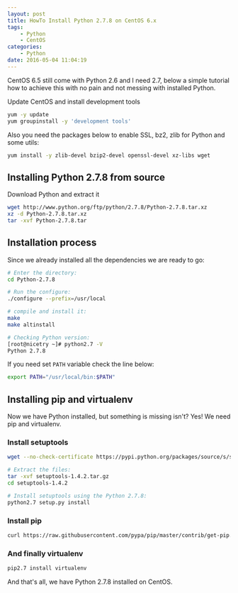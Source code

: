 ```yaml
---
layout: post
title: HowTo Install Python 2.7.8 on CentOS 6.x
tags:  
    - Python
    - CentOS
categories: 
    - Python
date: 2016-05-04 11:04:19
---
```


CentOS 6.5 still come with Python 2.6 and I need 2.7, below a simple tutorial how to achieve this with no pain and not messing with installed Python.

Update CentOS and install development tools

```bash
yum -y update
yum groupinstall -y 'development tools'
```

Also you need the packages below to enable SSL, bz2, zlib for Python and some utils:

```bash
yum install -y zlib-devel bzip2-devel openssl-devel xz-libs wget
```

## Installing Python 2.7.8 from source

Download Python and extract it

```bash
wget http://www.python.org/ftp/python/2.7.8/Python-2.7.8.tar.xz
xz -d Python-2.7.8.tar.xz
tar -xvf Python-2.7.8.tar
```

## Installation process

Since we already installed all the dependencies we are ready to go:

```bash
# Enter the directory:
cd Python-2.7.8

# Run the configure:
./configure --prefix=/usr/local

# compile and install it:
make
make altinstall

# Checking Python version:
[root@nicetry ~]# python2.7 -V
Python 2.7.8
```

If you need set `PATH` variable check the line below:

```bash
export PATH="/usr/local/bin:$PATH"
```

## Installing pip and virtualenv

Now we have Python installed, but something is missing isn't? Yes! We need pip and virtualenv.

### Install setuptools

```bash
wget --no-check-certificate https://pypi.python.org/packages/source/s/setuptools/setuptools-1.4.2.tar.gz

# Extract the files:
tar -xvf setuptools-1.4.2.tar.gz
cd setuptools-1.4.2

# Install setuptools using the Python 2.7.8:
python2.7 setup.py install
```

### Install pip

```bash
curl https://raw.githubusercontent.com/pypa/pip/master/contrib/get-pip.py | python2.7 -
```

### And finally virtualenv

```bash
pip2.7 install virtualenv
```

And that's all, we have Python 2.7.8 installed on CentOS.
